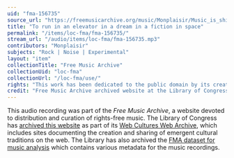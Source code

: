 ```yaml
---
uid: "fma-156735"
source_url: "https://freemusicarchive.org/music/Monplaisir/Music_is_shit_filler_album/Monplaisir_-_Music_is_shit_filler_album_-_08_To_run_in_an_elevator_in_a_dream_in_a_fiction_in_space"
title: "To run in an elevator in a dream in a fiction in space"
permalink: "/items/loc-fma/fma-156735/"
stream_url: "/audio/items/loc-fma/fma-156735.mp3"
contributors: "Monplaisir"
subjects: "Rock | Noise | Experimental"
layout: "item"
collectionTitle: "Free Music Archive"
collectionUid: "loc-fma"
collectionUrl: "/loc-fma/use/"
rights: "This work has been dedicated to the public domain by its creator, thus is free to use and reuse without restriction. You can copy, modify, distribute and perform the work, even for commercial purposes, all without asking permission. Attribution is recommended but not required."
credit: "Free Music Archive archived website at the Library of Congress, Web Archives Division."
---
```


This audio recording was part of the _Free Music Archive_, a website devoted to distribution and curation of rights-free music. The Library of Congress has [archived this website](https://www.loc.gov/item/lcwaN0026492/) as part of its [Web Cultures Web Archive](https://www.loc.gov/collections/web-cultures-web-archive/about-this-collection/), which includes sites documenting the creation and sharing of emergent cultural traditions on the web. The Library has also archived the [FMA dataset for music analysis](https://catalog.loc.gov/vwebv/search?searchCode=LCCN&searchArg=2018655052&searchType=1&permalink=y) which contains various metadata for the music recordings.